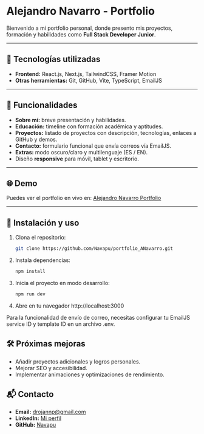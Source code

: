 # Alejandro Navarro - Portfolio

Bienvenido a mi portfolio personal, donde presento mis proyectos, formación y habilidades como **Full Stack Developer Junior**.

---

## 📌 Tecnologías utilizadas

- **Frontend:** React.js, Next.js, TailwindCSS, Framer Motion  
- **Otras herramientas:** Git, GitHub, Vite, TypeScript, EmailJS

---

## 🚀 Funcionalidades

- **Sobre mí:** breve presentación y habilidades.  
- **Educación:** timeline con formación académica y aptitudes.  
- **Proyectos:** listado de proyectos con descripción, tecnologías, enlaces a GitHub y demos.  
- **Contacto:** formulario funcional que envía correos vía EmailJS.  
- **Extras:** modo oscuro/claro y multilenguaje (ES / EN).  
- Diseño **responsive** para móvil, tablet y escritorio.

---

## 🌐 Demo

Puedes ver el portfolio en vivo en: [Alejandro Navarro Portfolio](https://portfolio-a-navarro.vercel.app//)

---

## 📂 Instalación y uso

1. Clona el repositorio:  
   ```bash
   git clone https://github.com/Navapu/portfolio_ANavarro.git
    ```
2. Instala dependencias:  
   ```bash
   npm install
    ```
3. Inicia el proyecto en modo desarrollo:
   ```bash
   npm run dev
    ```
4. Abre en tu navegador http://localhost:3000

Para la funcionalidad de envío de correo, necesitas configurar tu EmailJS service ID y template ID en un archivo .env.

## 🛠️ Próximas mejoras

- Añadir proyectos adicionales y logros personales.  
- Mejorar SEO y accesibilidad.  
- Implementar animaciones y optimizaciones de rendimiento.

## 📬 Contacto

- **Email:** [drojannp@gmail.com](mailto:drojannp@gmail.com)  
- **LinkedIn:** [Mi perfil](https://www.linkedin.com/in/alejandro-navarro-puig-7611891bb/)  
- **GitHub:** [Navapu](https://github.com/Navapu)

